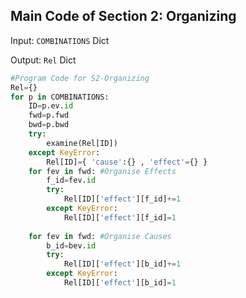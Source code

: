 ## Main Code of Section 2: Organizing

Input: `COMBINATIONS` Dict

Output: `Rel` Dict

```PYTHON
#Program Code for S2-Organizing
Rel={}
for p in COMBINATIONS:
    ID=p.ev.id
    fwd=p.fwd
    bwd=p.bwd
    try:
        examine(Rel[ID])
    except KeyError:
        Rel[ID]={ 'cause':{} , 'effect'={} }
    for fev in fwd: #Organise Effects
        f_id=fev.id
        try:
            Rel[ID]['effect'][f_id]+=1
        except KeyError:
            Rel[ID]['effect'][f_id]=1
    
    for fev in fwd: #Organise Causes
        b_id=bev.id
        try:
            Rel[ID]['effect'][b_id]+=1
        except KeyError:
            Rel[ID]['effect'][b_id]=1
    
```

### 